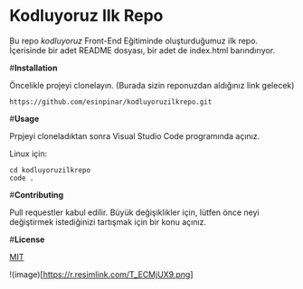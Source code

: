 # Kodluyoruz Ilk Repo
Bu repo *kodluyoruz* Front-End Eğitiminde oluşturduğumuz ilk repo. İçerisinde bir adet README dosyası, bir adet de index.html barındırıyor. 

#**Installation**

Öncelikle projeyi clonelayın. (Burada sizin reponuzdan aldığınız link gelecek)

```
https://github.com/esinpinar/kodluyoruzilkrepo.git
```

#**Usage**

Prpjeyi cloneladıktan sonra Visual Studio Code programında açınız. 

Linux için:

```
cd kodluyoruzilkrepo
code .
```

#**Contributing**

Pull requestler kabul edilir. Büyük değişiklikler için, lütfen önce neyi değiştirmek istediğinizi tartışmak için bir konu açınız.

#**License**

[MIT](https://choosealicense.com/licenses/mit/)

!(image)[https://r.resimlink.com/T_ECMjUX9.png]